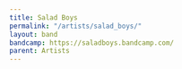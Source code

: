 ```yaml
---
title: Salad Boys
permalink: "/artists/salad_boys/"
layout: band
bandcamp: https://saladboys.bandcamp.com/
parent: Artists
---
```

